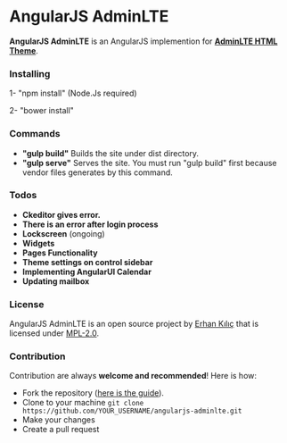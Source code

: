 # AngularJS AdminLTE

**AngularJS AdminLTE** is an AngularJS implemention for **[AdminLTE HTML Theme](https://github.com/almasaeed2010/AdminLTE)**.

### Installing

1- "npm install" (Node.Js required)

2- "bower install"

### Commands

- **"gulp build"** Builds the site under dist directory. 
- **"gulp serve"** Serves the site. You must run "gulp build" first because vendor files generates by this command. 

### Todos

- **Ckeditor gives error.**
- **There is an error after login process**
- **Lockscreen** (ongoing)
- **Widgets**
- **Pages Functionality**
- **Theme settings on control sidebar**
- **Implementing AngularUI Calendar**
- **Updating mailbox**

### License
AngularJS AdminLTE is an open source project by [Erhan Kılıç](http://erhankilic.org) that is licensed under [MPL-2.0](https://github.com/erhankilic/angularjs-adminlte/blob/master/LICENSE).

### Contribution
Contribution are always **welcome and recommended**! Here is how:

- Fork the repository ([here is the guide](https://help.github.com/articles/fork-a-repo/)).
- Clone to your machine ```git clone https://github.com/YOUR_USERNAME/angularjs-adminlte.git```
- Make your changes
- Create a pull request
